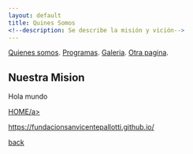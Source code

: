 ```yaml
---
layout: default
title: Quines Somos
<!--description: Se describe la misión y vición-->
---
```

[Quienes somos](./quienes-somos.md).
[Programas](./programas.html).
[Galeria](./galeria.md).
[Otra pagina](./another-page.md).
## Nuestra Mision

<p>Hola mundo</p>
<a href="https://fundacionsanvicentepallotti.github.io/">HOME/a>
<p>https://fundacionsanvicentepallotti.github.io/</p>

[back](./)
